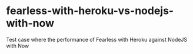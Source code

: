 # fearless-with-heroku-vs-nodejs-with-now
Test case where the performance of Fearless with Heroku against NodeJS with Now
